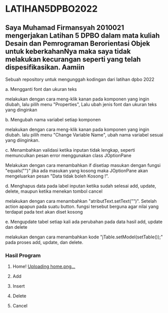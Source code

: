 # LATIHAN5DPBO2022

## Saya Muhamad Firmansyah 2010021 mengerjakan Latihan 5 DPBO dalam mata kuliah Desain dan Pemrograman Berorientasi Objek untuk keberkahanNya maka saya tidak melakukan kecurangan seperti yang telah dispesifikasikan. Aamiin

Sebuah repository untuk mengunggah kodingan dari latihan dpbo 2022

a. Mengganti font dan ukuran teks 

   melakukan dengan cara meng-klik kanan pada komponen yang ingin diubah, lalu pilih menu "Properties", Lalu ubah jenis font dan ukuran teks yang dinginkan 
   
b. Mengubah nama variabel setiap komponen 

   melakukan dengan cara meng-klik kanan pada komponen yang ingin diubah. lalu pilih menu "Change Variable Name", ubah nama variabel sesuai yang diinginkan. 
   
c. Menambahkan validasi ketika inputan tidak lengkap, seperti memunculkan pesan error menggunakan class JOptionPane

   Melakukan dengan cara menambahkan if disetiap masukan dengan fungsi "equals("")" jika ada masukan yang kosong  maka JOptionPane akan mengeluarkan pesan "Data tidak 
   boleh Kosong !". 
   
d. Menghapus data pada label inputan ketika sudah selesai add, update, delete, maupun ketika menekan tombol cancel 

   melakukan dengan cara menambahkan "atributText.setText("")". Setelah action apapun pada suatu button. fungsi tersebut berguna agar nilai yang terdapat pada text akan
   diset kosong 
  
e. Mengupdate tabel setiap kali ada perubahan pada data hasil add, update dan delete 

   melakukan dengan cara menambahkan kode "jTable.setModel(setTable());" pada proses add, update, dan delete.

### Hasil Program 

1. Home!
[Uploading home.png…]()

3. Add
4. Insert
5. Delete
6. Cancel
